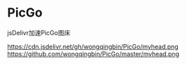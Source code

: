 # PicGo
jsDelivr加速PicGo图床

https://cdn.jsdelivr.net/gh/wongqingbin/PicGo/myhead.png
https://github.com/wongqingbin/PicGo/master/myhead.png
